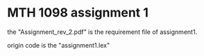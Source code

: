 #  MTH 1098 assignment 1 

the "Assignment_rev_2.pdf" is the requirement file of assignment1. 

origin code is the "assignment1.lex" 
